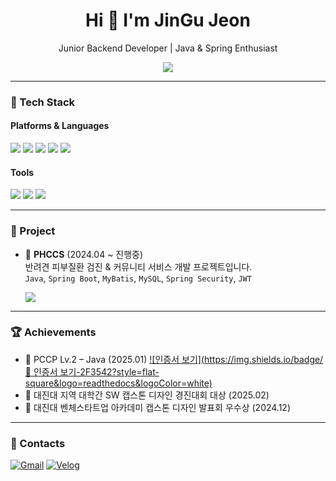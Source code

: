 <h1 align="center">Hi 👋 I'm JinGu Jeon</h1>
<p align="center">Junior Backend Developer | Java & Spring Enthusiast</p>

<p align="center">
  <a href="https://magic-lotus-bd5.notion.site/184d34b67d2880baae47eb7bc5d90c42?pvs=4">
    <img src="https://img.shields.io/badge/이력서(Resume)-000000?style=for-the-badge&logo=notion&logoColor=white"/>
  </a>
</p>

---

### 💪 Tech Stack

#### Platforms & Languages
<p>
  <img src="https://img.shields.io/badge/Java-007396?style=for-the-badge&logo=java&logoColor=white"/>
  <img src="https://img.shields.io/badge/Spring-6DB33F?style=for-the-badge&logo=spring&logoColor=white"/>
  <img src="https://img.shields.io/badge/MySQL-4479A1?style=for-the-badge&logo=mysql&logoColor=white"/>
  <img src="https://img.shields.io/badge/Kotlin-7F52FF?style=for-the-badge&logo=kotlin&logoColor=white"/>
  <img src="https://img.shields.io/badge/Python-3776AB?style=for-the-badge&logo=python&logoColor=white"/>
</p>

#### Tools
<p>
  <img src="https://img.shields.io/badge/Git-F05032?style=for-the-badge&logo=git&logoColor=white"/>
  <img src="https://img.shields.io/badge/Eclipse IDE-2C2255?style=for-the-badge&logo=eclipse&logoColor=white"/>
  <img src="https://img.shields.io/badge/VS Code-007ACC?style=for-the-badge&logo=visualstudiocode&logoColor=white"/>
</p>

---

### 🚀 Project

- 📅 **PHCCS** (2024.04 ~ 진행중)  
  반려견 피부질환 검진 & 커뮤니티 서비스 개발 프로젝트입니다.  
  `Java`, `Spring Boot`, `MyBatis`, `MySQL`, `Spring Security`, `JWT`

  <a href="https://github.com/buja0824/PHCCS.git">
    <img src="https://img.shields.io/badge/🔗 GitHub&nbsp;Repo-181717?style=for-the-badge&logo=github&logoColor=white"/>
  </a>
  
---

### 🏆 Achievements

- 🧾 PCCP Lv.2 – Java (2025.01) [![인증서 보기](https://img.shields.io/badge/📄 인증서 보기-2F3542?style=flat-square&logo=readthedocs&logoColor=white)](https://certi.programmers.co.kr/result/share/9449)
- 🥇 대진대 지역 대학간 SW 캡스톤 디자인 경진대회 대상 (2025.02)
- 🥈 대진대 벤체스타트업 아카데미 캡스톤 디자인 발표회 우수상 (2024.12)

---

### 📨 Contacts

[![Gmail](https://img.shields.io/badge/Gmail-d14836?style=for-the-badge&logo=Gmail&logoColor=white)](mailto:wlsrn158@gmail.com)
[![Velog](https://img.shields.io/badge/Velog-20C997?style=for-the-badge&logo=Velog&logoColor=white)](https://velog.io/@wsrn158)

